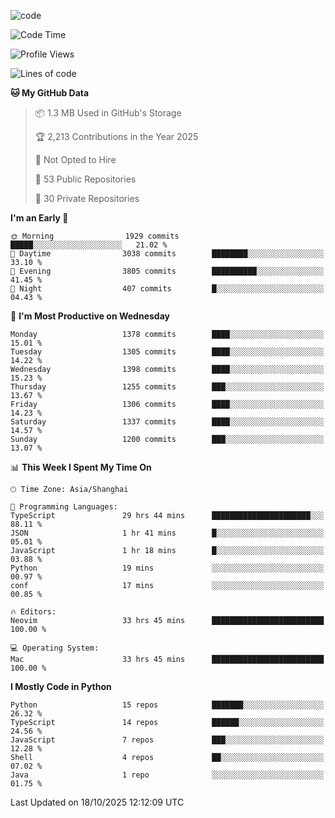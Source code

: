 
<!--
**liuyaanng/liuyaanng** is a ✨ _special_ ✨ repository because its `README.md` (this file) appears on your GitHub profile.

Here are some ideas to get you started:

- 🔭 I’m currently working on ...
- 🌱 I’m currently learning ...
- 👯 I’m looking to collaborate on ...
- 🤔 I’m looking for help with ...
- 💬 Ask me about ...
- 📫 How to reach me: ...
- 😄 Pronouns: ...
- ⚡ Fun fact: ...
-->


![code](https://cdn.jsdelivr.net/gh/liuyaanng/liuyaanng@1.0/code.gif) 

<!--START_SECTION:waka-->
![Code Time](http://img.shields.io/badge/Code%20Time-2%2C041%20hrs%2030%20mins-blue)

![Profile Views](http://img.shields.io/badge/Profile%20Views-0-blue)

![Lines of code](https://img.shields.io/badge/From%20Hello%20World%20I%27ve%20Written-28.9%20million%20lines%20of%20code-blue)

**🐱 My GitHub Data** 

> 📦 1.3 MB Used in GitHub's Storage 
 > 
> 🏆 2,213 Contributions in the Year 2025
 > 
> 🚫 Not Opted to Hire
 > 
> 📜 53 Public Repositories 
 > 
> 🔑 30 Private Repositories 
 > 
**I'm an Early 🐤** 

```text
🌞 Morning                1929 commits        █████░░░░░░░░░░░░░░░░░░░░   21.02 % 
🌆 Daytime                3038 commits        ████████░░░░░░░░░░░░░░░░░   33.10 % 
🌃 Evening                3805 commits        ██████████░░░░░░░░░░░░░░░   41.45 % 
🌙 Night                  407 commits         █░░░░░░░░░░░░░░░░░░░░░░░░   04.43 % 
```
📅 **I'm Most Productive on Wednesday** 

```text
Monday                   1378 commits        ████░░░░░░░░░░░░░░░░░░░░░   15.01 % 
Tuesday                  1305 commits        ████░░░░░░░░░░░░░░░░░░░░░   14.22 % 
Wednesday                1398 commits        ████░░░░░░░░░░░░░░░░░░░░░   15.23 % 
Thursday                 1255 commits        ███░░░░░░░░░░░░░░░░░░░░░░   13.67 % 
Friday                   1306 commits        ████░░░░░░░░░░░░░░░░░░░░░   14.23 % 
Saturday                 1337 commits        ████░░░░░░░░░░░░░░░░░░░░░   14.57 % 
Sunday                   1200 commits        ███░░░░░░░░░░░░░░░░░░░░░░   13.07 % 
```


📊 **This Week I Spent My Time On** 

```text
🕑︎ Time Zone: Asia/Shanghai

💬 Programming Languages: 
TypeScript               29 hrs 44 mins      ██████████████████████░░░   88.11 % 
JSON                     1 hr 41 mins        █░░░░░░░░░░░░░░░░░░░░░░░░   05.01 % 
JavaScript               1 hr 18 mins        █░░░░░░░░░░░░░░░░░░░░░░░░   03.88 % 
Python                   19 mins             ░░░░░░░░░░░░░░░░░░░░░░░░░   00.97 % 
conf                     17 mins             ░░░░░░░░░░░░░░░░░░░░░░░░░   00.85 % 

🔥 Editors: 
Neovim                   33 hrs 45 mins      █████████████████████████   100.00 % 

💻 Operating System: 
Mac                      33 hrs 45 mins      █████████████████████████   100.00 % 
```

**I Mostly Code in Python** 

```text
Python                   15 repos            ███████░░░░░░░░░░░░░░░░░░   26.32 % 
TypeScript               14 repos            ██████░░░░░░░░░░░░░░░░░░░   24.56 % 
JavaScript               7 repos             ███░░░░░░░░░░░░░░░░░░░░░░   12.28 % 
Shell                    4 repos             ██░░░░░░░░░░░░░░░░░░░░░░░   07.02 % 
Java                     1 repo              ░░░░░░░░░░░░░░░░░░░░░░░░░   01.75 % 
```




 Last Updated on 18/10/2025 12:12:09 UTC
<!--END_SECTION:waka-->
